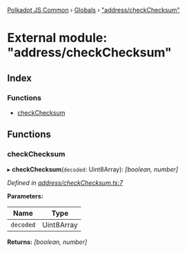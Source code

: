 [Polkadot JS Common](../README.md) › [Globals](../globals.md) › ["address/checkChecksum"](_address_checkchecksum_.md)

# External module: "address/checkChecksum"

## Index

### Functions

* [checkChecksum](_address_checkchecksum_.md#checkchecksum)

## Functions

###  checkChecksum

▸ **checkChecksum**(`decoded`: Uint8Array): *[boolean, number]*

*Defined in [address/checkChecksum.ts:7](https://github.com/polkadot-js/common/blob/6d9da39d/packages/util-crypto/src/address/checkChecksum.ts#L7)*

**Parameters:**

Name | Type |
------ | ------ |
`decoded` | Uint8Array |

**Returns:** *[boolean, number]*
